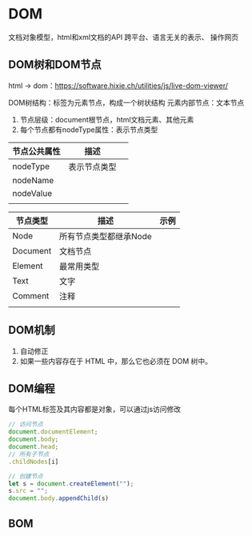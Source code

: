 # DOM

文档对象模型，html和xml文档的API
跨平台、语言无关的表示、 操作网页





## DOM树和DOM节点

html → dom：https://software.hixie.ch/utilities/js/live-dom-viewer/

DOM树结构：标签为元素节点，构成一个树状结构
元素内部节点：文本节点

1. 节点层级：document根节点，html文档元素、其他元素
1. 每个节点都有nodeType属性：表示节点类型



| 节点公共属性 | 描述         |      |
| ------------ | ------------ | ---- |
| nodeType     | 表示节点类型 |      |
| nodeName     |              |      |
| nodeValue    |              |      |
|              |              |      |



| 节点类型 | 描述                   | 示例 |
| -------- | ---------------------- | ---- |
| Node     | 所有节点类型都继承Node |      |
| Document | 文档节点               |      |
| Element  | 最常用类型             |      |
| Text     | 文字                   |      |
| Comment  | 注释                   |      |
|          |                        |      |



## DOM机制

1. 自动修正
2. 如果一些内容存在于 HTML 中，那么它也必须在 DOM 树中。

## DOM编程

每个HTML标签及其内容都是对象，可以通过js访问修改

```js
// 访问节点
document.documentElement;
document.body;
document.head;
// 所有子节点
.childNodes[i]

// 创建节点
let s = document.createElement("");
s.src = "";
document.body.appendChild(s)

```



## BOM


